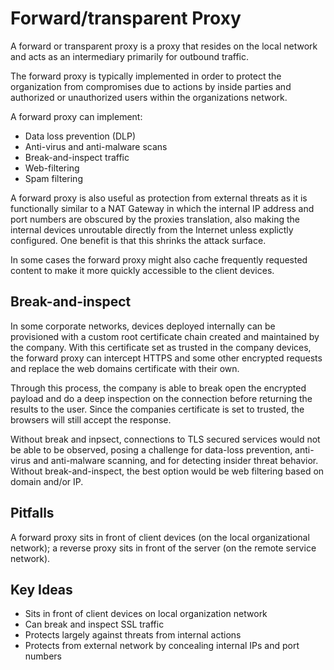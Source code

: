 # Forward/transparent Proxy

A forward or transparent proxy is a proxy that resides on the local network and acts as an intermediary primarily for outbound traffic.

The forward proxy is typically implemented in order to protect the organization from compromises due to actions by inside parties and authorized or unauthorized users within the organizations network.

A forward proxy can implement:
* Data loss prevention (DLP)
* Anti-virus and anti-malware scans
* Break-and-inspect traffic
* Web-filtering
* Spam filtering

A forward proxy is also useful as protection from external threats as it is functionally similar to a NAT Gateway in which the internal IP address and port numbers are obscured by the proxies translation, also making the internal devices unroutable directly from the Internet unless explictly configured. One benefit is that this shrinks the attack surface.

In some cases the forward proxy might also cache frequently requested content to make it more quickly accessible to the client devices. 

## Break-and-inspect

In some corporate networks, devices deployed internally can be provisioned with a custom root certificate chain created and maintained by the company. With this certificate set as trusted in the company devices, the forward proxy can intercept HTTPS and some other encrypted requests and replace the web domains certificate with their own.

Through this process, the company is able to break open the encrypted payload and do a deep inspection on the connection before returning the results to the user. Since the companies certificate is set to trusted, the browsers will still accept the response.

Without break and inpsect, connections to TLS secured services would not be able to be observed, posing a challenge for data-loss prevention, anti-virus and anti-malware scanning, and for detecting insider threat behavior. Without break-and-inspect, the best option would be web filtering based on domain and/or IP.

## Pitfalls

A forward proxy sits in front of client devices (on the local organizational network); a reverse proxy sits in front of the server (on the remote service network).

## Key Ideas

* Sits in front of client devices on local organization network
* Can break and inspect SSL traffic
* Protects largely against threats from internal actions
* Protects from external network by concealing internal IPs and port numbers